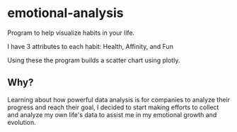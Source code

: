 # emotional-analysis

Program to help visualize habits in your life. 

I have 3 attributes to each habit: Health, Affinity, and Fun

Using these the program builds a scatter chart using plotly. 


## Why?
Learning about how powerful data analysis is for companies to analyze their progress and reach their goal, 
I decided to start making efforts to collect and analyze my own life's data to assist me in my emotional 
growth and evolution. 

